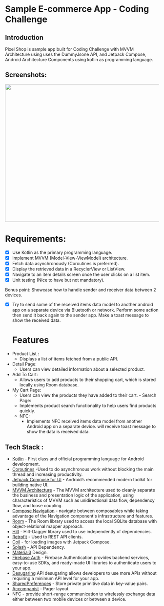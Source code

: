 # Sample E-commerce App - Coding Challenge

## Introduction
Pixel Shop is sample app built for Coding Challenge with MVVM Architecture using uses the DummyJsone API, and Jetpack Compose, Android Architecture Components using kotlin as programming language.

 ## Screenshots: 
 <img src="assets/Screenshot 1445-07-19 at 12.09.57 AM.png" height=450 width=2100/> 


  # Requirements:
  
- [x] Use Kotlin as the primary programming language.
- [x] Implement MVVM (Model-View-ViewModel) architecture.
- [x] Fetch data asynchronously (Coroutines is preferred).
- [x] Display the retrieved data in a RecyclerView or ListView.
- [x] Navigate to an item details screen once the user clicks on a list item.
- [x] Unit testing (Nice to have but not mandatory).
      
 Bonus point: Showcase how to handle sender and receiver data between 2 devices.
- [x] Try to send some of the received items data model to another android     app on a separate device via Bluetooth or network. 
  Perform some action then send it back again to the sender app.
  Make a toast message to show the received data.


  
   # Features

 - Product List :
    - Displays a list of items fetched from a public API.
  - Detail Page:
     - Users can view detailed information about a selected product.
   - Add To Cart:
     - Allows users to add products to their shopping cart, which is stored locally using Room database.
   -  My Cart Page:
      - Users can view the products they have added to their cart.
     - Search Page:
       - Implements product search functionality to help users find products quickly.
      -  NFC:
         - Implements NFC received items data model from another Android app on a separate device. will receive toast message to show the data is  received data.
    
  ## Tech Stack :

- [Kotlin](https://kotlinlang.org/) - First class and official programming language for Android development.
- [Coroutines](https://kotlinlang.org/docs/reference/coroutines-overview.html) -Used to do asynchronous work without blocking the main thread and increasing productivity. 
- [Jetpack Compose for UI](https://developer.android.com/jetpack/compose/) - Android’s recommended modern toolkit for building native UI.
- [MVVM Architecture](https://developer.android.com/jetpack/guide) - The MVVM architecture used to cleanly separate the business and presentation logic of the application, using characteristics of MVVM such as unidirectional data flow, dependency flow, and loose coupling.
 - [Compose Navigation](https://developer.android.com/jetpack/androidx/releases/navigation) - navigate between composables while taking advantage of the Navigation component's infrastructure and features.
  - [Room](https://developer.android.com/topic/libraries/architecture/room) - The Room library used to access the local SQLite database with object-relational mapper approach.
  - [Hilt](https://developer.android.com/training/dependency-injection/hilt-android) - Hilt-Dagger library used to use independently of dependencies.
- [Retrofit](https://github.com/square/retrofit) - Used to REST API clients.
- [Coil](https://coil-kt.github.io/coil/compose/) - for loading images with Jetpack Compose.
- [Splash](https://developer.android.com/develop/ui/views/launch/splash-screen#splash-screen-resources) - API Dependency.
-  [Material3](https://m3.material.io/)  Design.
- [Firebase Auth](https://firebase.google.com/docs/auth/android/start) - Firebase Authentication provides backend services, easy-to-use SDKs, and ready-made UI libraries to authenticate users to your app.
-  [Desugaring](https://developer.android.com/studio/write/java8-support-table
)  API desugaring allows developers to use more APIs without requiring a minimum API level for your app.
-  [SharedPreferences](https://developer.android.com/training/data-storage/shared-preferences) - Store private primitive data in key-value pairs.
- [Accompanist](https://google.github.io/accompanist/pager/) - Pager layout.
- [NFC](https://developer.android.com/develop/connectivity/nfc/nfc) - provide short-range communication to wirelessly exchange data either between two mobile devices or between a device.




 





   
   
